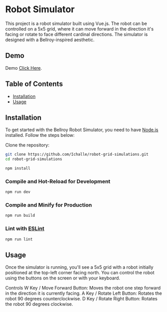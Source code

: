 # Robot Simulator

This project is a robot simulator built using Vue.js. The robot can be controlled on a 5x5 grid, where it can move forward in the direction it's facing or rotate to face different cardinal directions. The simulator is designed with a Bellroy-inspired aesthetic.

## Demo
Demo [Click Here](https://vitejs.dev/config/).

## Table of Contents

- [Installation](#installation)
- [Usage](#usage)

## Installation

To get started with the Bellroy Robot Simulator, you need to have [Node.js](https://nodejs.org/) installed. Follow the steps below:

Clone the repository:


```sh
git clone https://github.com/Ichalle/robot-grid-simulations.git
cd robot-grid-simulations
```


```sh
npm install
```

### Compile and Hot-Reload for Development

```sh
npm run dev
```

### Compile and Minify for Production

```sh
npm run build
```

### Lint with [ESLint](https://eslint.org/)

```sh
npm run lint
```

## Usage
Once the simulator is running, you'll see a 5x5 grid with a robot initially positioned at the top-left corner facing north. You can control the robot using the buttons on the screen or with your keyboard.

Controls
W Key / Move Forward Button: Moves the robot one step forward in the direction it is currently facing.
A Key / Rotate Left Button: Rotates the robot 90 degrees counterclockwise.
D Key / Rotate Right Button: Rotates the robot 90 degrees clockwise.
